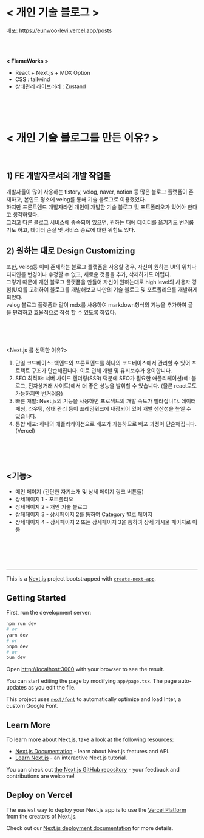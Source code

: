 # < 개인 기술 블로그 > 
배포:  https://eunwoo-levi.vercel.app/posts

<br/><br/>

**< FlameWorks >**
- React + Next.js + MDX Option
- CSS : tailwind
- 상태관리 라이브러리 : Zustand



<br/><br/><br/>

# < 개인 기술 블로그를 만든 이유? > 

<br/>

## 1) FE 개발자로서의 개발 작업물
개발자들이 많이 사용하는 tistory, velog, naver, notion 등 많은 블로그 플랫폼이 존재하고, 본인도 평소에 velog를 통해 기술 블로그로 이용했었다. <br/>
하지만 프론트엔드 개발자라면 개인이 개발한 기술 블로그 및 포트폴리오가 있어야 한다고 생각하였다. <br/>
그리고 다른 블로그 서비스에 종속되어 있으면, 원하는 때에 데이터를 옮기기도 번거롭기도 하고, 데이터 손실 및 서비스 종료에 대한 위험도 있다.

## 2) 원하는 대로 Design Customizing
또한, velog등 이미 존재하는 블로그 플랫폼을 사용할 경우, 자신이 원하는 UI의 위치나 디자인를 변경이나 수정할 수 없고, 새로운 것들을 추가, 삭제하기도 어렵다. <br/>
그렇기 때문에 개인 블로그 플랫폼을 만들어 자신이 원하는대로 high level의 사용자 경험(UX)를 고려하여 블로그를 개발해보고 나만의 기술 블로그 및 포트폴리오를 개발하게 되었다.<br/>
velog 블로그 플랫폼과 같이 mdx를 사용하여 markdown형식의 기능을 추가하여 글을 편리하고 효율적으로 작성 할 수 있도록 하였다.


<br/><br/><br/>


<Next.js 를 선택한 이유?> <br/>
1) 단일 코드베이스: 백엔드와 프론트엔드를 하나의 코드베이스에서 관리할 수 있어 프로젝트 구조가 단순해집니다. 이로 인해 개발 및 유지보수가 용이합니다. <br/>
2) SEO 최적화: 서버 사이드 렌더링(SSR) 덕분에 SEO가 필요한 애플리케이션(예: 블로그, 전자상거래 사이트)에서 더 좋은 성능을 발휘할 수 있습니다. (물론 react로도 가능하지만 번거러움) <br/>
3) 빠른 개발: Next.js의 기능을 사용하면 프로젝트의 개발 속도가 빨라집니다. 데이터 페칭, 라우팅, 상태 관리 등이 프레임워크에 내장되어 있어 개발 생산성을 높일 수 있습니다. <br/>
4) 통합 배포: 하나의 애플리케이션으로 배포가 가능하므로 배포 과정이 단순해집니다. (Vercel) <br/>

<br/><br/><br/>

## <기능>
- 메인 페이지 (간단한 자기소개 및 상세 페이지 링크 버튼들)
- 상세페이지 1 - 포트폴리오
- 상세페이지 2 - 개인 기술 블로그
- 상페페이지 3 - 상세페이지 2를 통하여 Category 별로 페이지
- 상세페이지 4 - 상세페이지 2 또는 상세페이지 3을 통하여 상세 게시물 페이지로 이동


<br/>
<br/>
<br/>
<br/>

***

This is a [Next.js](https://nextjs.org/) project bootstrapped with [`create-next-app`](https://github.com/vercel/next.js/tree/canary/packages/create-next-app).

## Getting Started

First, run the development server:

```bash
npm run dev
# or
yarn dev
# or
pnpm dev
# or
bun dev
```

Open [http://localhost:3000](http://localhost:3000) with your browser to see the result.

You can start editing the page by modifying `app/page.tsx`. The page auto-updates as you edit the file.

This project uses [`next/font`](https://nextjs.org/docs/basic-features/font-optimization) to automatically optimize and load Inter, a custom Google Font.

## Learn More

To learn more about Next.js, take a look at the following resources:

- [Next.js Documentation](https://nextjs.org/docs) - learn about Next.js features and API.
- [Learn Next.js](https://nextjs.org/learn) - an interactive Next.js tutorial.

You can check out [the Next.js GitHub repository](https://github.com/vercel/next.js/) - your feedback and contributions are welcome!

## Deploy on Vercel

The easiest way to deploy your Next.js app is to use the [Vercel Platform](https://vercel.com/new?utm_medium=default-template&filter=next.js&utm_source=create-next-app&utm_campaign=create-next-app-readme) from the creators of Next.js.

Check out our [Next.js deployment documentation](https://nextjs.org/docs/deployment) for more details.
